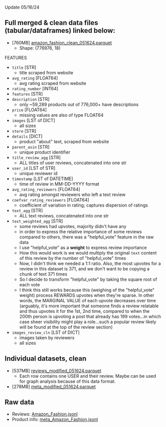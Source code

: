 Update 05/16/24

## **Full merged & clean data files (tabular/dataframes) linked below:**
* [760MB] [amazon_fashion_clean_051624.parquet](https://drive.google.com/file/d/1DePC-rTUNBzQgIqq-GSLA228hNCTxEJL/view?usp=share_link)
  * Shape: (776976, 18)

FEATURES

* `title` [STR]
  * title scraped from website
* `avg_rating` [FLOAT64]
  * avg rating scraped from website
* `rating_number` [INT64] 
* `features` [STR]
* `description` [STR]
  * only ~59,289 products out of 776,000+ have descriptions
* `price` [FLOAT64]
  * missing values are also of type FLOAT64
* `images` [LST of DICT]
  * all sizes
* `store` [STR]
* `details` [DICT]
  * product "about" text, scraped from website
* `parent_asin` [STR]
  * unique product identifier
* `title_review_agg` [STR]
  * ALL titles of user reviews, concatenated into one str
* `user_id` [LST of STR]
  * unique reviewer id
* `timestamp` [LST of DATETIME]
  * time of review in MM-DD-YYYY format
* `avg_rating_reviewers` [FLOAT64]
  * avg rating amongst reviewers who left a text review
* `coefvar_rating_reviewers` [FLOAT64]
  * coefficient of variation in rating; captures dispersion of ratings
* `text_agg` [STR]
  * ALL text reviews, concatenated into one str
* `text_weighted_agg` [STR]
  * some reviews had upvotes, majority didn't have any
  * in order to express the relative importance of some reviews compared to others, there was a "helpful_vote" feature in the raw data
  * I use "helpful_vote" as a **weight** to express review importance
  * How this would work is we would multiply the original `text` content of this review by the number of "helpful_vote" times
  * Now, I didn't think we needed a 1:1 ratio. Also, the most upvotes for a review in this dataset is 371, and we don't want to be copying a chunk of text 371 times
  * So I decide to transform "helpful_vote" by taking the square root of each vote
  * I think this still works because this (weighing of the "helpful_vote" weight) process REWARDS upvotes when they're sparse. In other words, the MARGINAL VALUE of each upvote decreases over time (arguably, it's more important that someone finds a review relatable and thus upvotes it for the 1st, 2nd time, compared to when the 200th person is upvoting a post that already has 199 votes...in which case sheer visibility might play a role...such a popular review likely will be found at the top of the review section)  
* `images_review_cln` [LST of DICT]
  * images taken by reviewers
  * all sizes


## **Individual datasets, clean**
* [537MB] [reviews_modified_051624.parquet](https://drive.google.com/file/d/1eFBR7PrBlnVgE6gKwx4J4-dnckiEh8XK/view?usp=share_link)
  * Each row contains one USER and their review. Maybe can be used for graph analysis because of this data format.
* [278MB] [meta_modified_051624.parquet](https://drive.google.com/file/d/131iDXr_TI25X53dG97DGlmz5mvm_eG8k/view?usp=share_link)

## **Raw data**
* Reviews: [Amazon_Fashion.jsonl](https://drive.google.com/file/d/1A_HSH_-vocuNcY4D0AhgTcl-VgspwjCj/view?usp=share_link)
* Product info: [meta_Amazon_Fashion.jsonl](https://drive.google.com/file/d/1fzm243T5JylfFvaqAf5EpBKPmCH5WdX6/view?usp=share_link)

